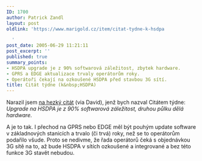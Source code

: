 ```yaml
---
ID: 1700
author: Patrick Zandl
layout: post
oldlink: 'https://www.marigold.cz/item/citat-tydne-k-hsdpa

  '
post_date: 2005-06-29 11:21:11
post_excerpt: ''
published: true
summary_points:
- HSDPA upgrade je z 90% softwarová záležitost, zbytek hardware.
- GPRS a EDGE aktualizace trvaly operátorům roky.
- Operátoři čekají na ozkoušené HSDPA před stavbou 3G sítí.
title: Citát týdne (k&nbsp;HSDPA)
---
```


<p>Narazil jsem <a href="http://www.abiresearch.com/abiprdisplay.jsp?pressid=500">na hezký citát</a> (via David), jenž bych nazval Citátem týdne: <em>Upgrade na HSDPA je z 90% softwarová záležitost, druhou půlku dělá hardware.</em> </p>

<p>A je to tak. I přechod na GPRS nebo EDGE měl být pouhým update software v základnových stanicích a trvalo (či trvá) roky, než se to operátorům podařilo všude. Proto se nedivme, že řada operátorů čeká s objednávkou 3G sítě na to, až bude HSDPA v sítích ozkoušené a integrované a bez této funkce 3G stavět nebudou.
</p>